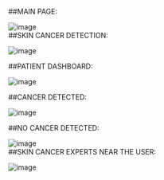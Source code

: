 
##MAIN PAGE:

![image](https://github.com/user-attachments/assets/e1b72135-1fdd-450b-b8dd-4b55c49542d9)                                                                                       
##SKIN CANCER DETECTION:

![image](https://github.com/user-attachments/assets/62c69eaf-dbaf-4963-8093-4b95f43a14c3)

##PATIENT DASHBOARD:

![image](https://github.com/user-attachments/assets/bcce9640-46ec-482e-98ef-7e749c0d0551)
  
##CANCER DETECTED:

![image](https://github.com/user-attachments/assets/6dc89fec-d98b-478e-ade3-b24802292a1b)

##NO CANCER DETECTED:

![image](https://github.com/user-attachments/assets/3bd558e4-de8b-4af9-af5b-fa471b189134)                                                                    
##SKIN CANCER EXPERTS NEAR THE USER:

![image](https://github.com/user-attachments/assets/20463694-1016-4692-bb88-c49f518b48d9)





 

